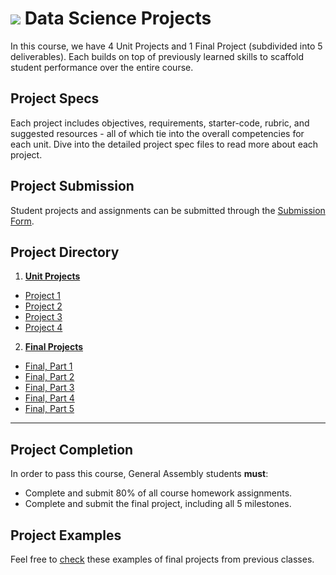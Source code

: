 # ![](https://ga-dash.s3.amazonaws.com/production/assets/logo-9f88ae6c9c3871690e33280fcf557f33.png) Data Science Projects

In this course, we have 4 Unit Projects and 1 Final Project (subdivided into 5 deliverables). Each builds on top of previously learned skills to scaffold student performance over the entire course.

## Project Specs

Each project includes objectives, requirements, starter-code, rubric, and suggested resources - all of which tie into the overall competencies for each unit. Dive into the detailed project spec files to read more about each project.

## Project Submission

Student projects and assignments can be submitted through the [Submission Form](https://goo.gl/forms/3k6YWyd65bpOsY2X2).

## Project Directory

1. **[Unit Projects](./unit-projects/README.md)**
  - [Project 1](./unit-projects/project-1/README.md)
  - [Project 2](./unit-projects/project-2/README.md)
  - [Project 3](./unit-projects/project-3/README.md)
  - [Project 4](./unit-projects/project-4/README.md)


2. **[Final Projects](./final-projects/README.md)**
  - [Final, Part 1](./final-projects/01-lightning-talk/)
  - [Final, Part 2](./final-projects/02-experiment-writeup/README.md)
  - [Final, Part 3](./final-projects/03-exploratory-analysis/README.md)
  - [Final, Part 4](./final-projects/04-notebook-rough-draft/README.md)
  - [Final, Part 5](./final-projects/05-presentation/README.md)

---

## Project Completion

In order to pass this course, General Assembly students **must**:

- Complete and submit 80% of all course homework assignments.
- Complete and submit the final project, including all 5 milestones.

## Project Examples

Feel free to [check](https://github.com/ga-students/DAT-DEN-03/tree/master/projects/Project%20Examples) these examples of final projects from previous classes.
